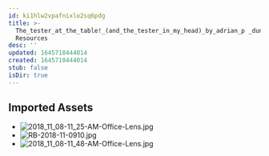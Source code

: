 ```yaml
---
id: ki1hlw2vpafnixlo2sq6pdg
title: >-
  The_tester_at_the_table!_(and_the_tester_in_my_head)_by_adrian_p _dunston
  Resources
desc: ''
updated: 1645718444014
created: 1645718444014
stub: false
isDir: true
---
```

## Imported Assets
- ![2018_11_08-11_25-AM-Office-Lens.jpg](/assets/2018_11_08-11_25-am-office-lens-gd7i12vqgtji.jpg)
- ![RB-2018-11-0910.jpg](/assets/rb-2018-11-0910-vyhuzvuiuf0q.jpg)
- ![2018_11_08-11_48-AM-Office-Lens.jpg](/assets/2018_11_08-11_48-am-office-lens-0e4hoiwb0uh7.jpg)

